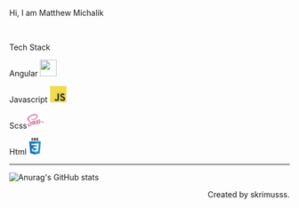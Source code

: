 <p align="left">Hi, I am Matthew Michalik</p>
<br>
<p align="left">Tech Stack</p>
<p align="left"> Angular <img src="https://angular.io/assets/images/logos/angular/angular.svg" width="30" height="30"/></p>
<p align="left"> Javascript <img src="https://raw.githubusercontent.com/devicons/devicon/master/icons/javascript/javascript-original.svg" width="30" height="30"/> </p>
<p align="left"> Scss<img src="https://raw.githubusercontent.com/devicons/devicon/master/icons/sass/sass-original.svg" width="30" height="30"/> </p>
<p align="left"> Html<img src="https://raw.githubusercontent.com/devicons/devicon/master/icons/css3/css3-original-wordmark.svg" width="30" height="30"/> </p>

 ---

<div align="left">
  
![Anurag's GitHub stats](https://github-readme-stats.vercel.app/api?username=skrimusss&show_icons=true&theme=synthwave)
  
</div>

<p align="right"> Created by skrimusss. </p>
